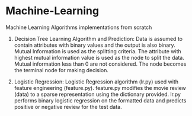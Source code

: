 # Machine-Learning

Machine Learning Algorithms implementations from scratch

1. Decision Tree Learning Algorithm and Prediction: Data is assumed to contain attributes with binary values and the output is also binary. Mutual Information is used as the splitting criteria. The attribute with highest mutual information value is used as the node to split the data. Mutual information less than 0 are not considered. The node becomes the terminal node for making decision.

2. Logistic Regression: Logistic Regression algorithm (lr.py) used with feature engineering (feature.py). feature.py modifies the movie review (data) to a sparse representation using the dictionary provided. lr.py performs binary logistic regression on the formatted data and predicts positive or negative review for the test data. 
